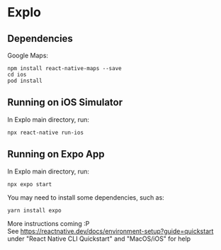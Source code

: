 # Explo
## Dependencies
Google Maps:  
```
npm install react-native-maps --save  
cd ios  
pod install  
```
  
## Running on iOS Simulator
In Explo main directory, run:  
```
npx react-native run-ios
```

## Running on Expo App
In Explo main directory, run:  
```
npx expo start
```
You may need to install some dependencies, such as:
```
yarn install expo
```

More instructions coming :P  
See https://reactnative.dev/docs/environment-setup?guide=quickstart  
under "React Native CLI Quickstart" and "MacOS/iOS" for help
